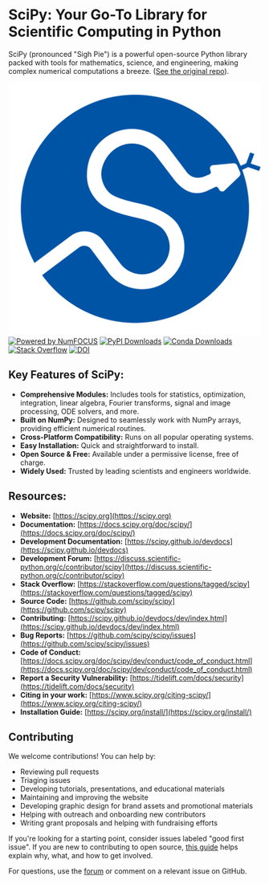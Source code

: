 # SciPy: Your Go-To Library for Scientific Computing in Python

SciPy (pronounced "Sigh Pie") is a powerful open-source Python library packed with tools for mathematics, science, and engineering, making complex numerical computations a breeze. ([See the original repo](https://github.com/scipy/scipy)).

[![SciPy Logo](https://raw.githubusercontent.com/scipy/scipy/main/doc/source/_static/logo.svg)](https://scipy.org)
[![Powered by NumFOCUS](https://img.shields.io/badge/powered%20by-NumFOCUS-orange.svg?style=flat&colorA=E1523D&colorB=007D8A)](https://numfocus.org)
[![PyPI Downloads](https://img.shields.io/pypi/dm/scipy.svg?label=Pypi%20downloads)](https://pypi.org/project/scipy/)
[![Conda Downloads](https://img.shields.io/conda/dn/conda-forge/scipy.svg?label=Conda%20downloads)](https://anaconda.org/conda-forge/scipy)
[![Stack Overflow](https://img.shields.io/badge/stackoverflow-Ask%20questions-blue.svg)](https://stackoverflow.com/questions/tagged/scipy)
[![DOI](https://img.shields.io/badge/DOI-10.1038%2Fs41592--019--0686--2-blue.svg)](https://www.nature.com/articles/s41592-019-0686-2)


## Key Features of SciPy:

*   **Comprehensive Modules:** Includes tools for statistics, optimization, integration, linear algebra, Fourier transforms, signal and image processing, ODE solvers, and more.
*   **Built on NumPy:** Designed to seamlessly work with NumPy arrays, providing efficient numerical routines.
*   **Cross-Platform Compatibility:** Runs on all popular operating systems.
*   **Easy Installation:** Quick and straightforward to install.
*   **Open Source & Free:** Available under a permissive license, free of charge.
*   **Widely Used:** Trusted by leading scientists and engineers worldwide.

## Resources:

*   **Website:** [https://scipy.org](https://scipy.org)
*   **Documentation:** [https://docs.scipy.org/doc/scipy/](https://docs.scipy.org/doc/scipy/)
*   **Development Documentation:** [https://scipy.github.io/devdocs](https://scipy.github.io/devdocs)
*   **Development Forum:** [https://discuss.scientific-python.org/c/contributor/scipy](https://discuss.scientific-python.org/c/contributor/scipy)
*   **Stack Overflow:** [https://stackoverflow.com/questions/tagged/scipy](https://stackoverflow.com/questions/tagged/scipy)
*   **Source Code:** [https://github.com/scipy/scipy](https://github.com/scipy/scipy)
*   **Contributing:** [https://scipy.github.io/devdocs/dev/index.html](https://scipy.github.io/devdocs/dev/index.html)
*   **Bug Reports:** [https://github.com/scipy/scipy/issues](https://github.com/scipy/scipy/issues)
*   **Code of Conduct:** [https://docs.scipy.org/doc/scipy/dev/conduct/code_of_conduct.html](https://docs.scipy.org/doc/scipy/dev/conduct/code_of_conduct.html)
*   **Report a Security Vulnerability:** [https://tidelift.com/docs/security](https://tidelift.com/docs/security)
*   **Citing in your work:** [https://www.scipy.org/citing-scipy/](https://www.scipy.org/citing-scipy/)
*   **Installation Guide:** [https://scipy.org/install/](https://scipy.org/install/)

## Contributing

We welcome contributions!  You can help by:

*   Reviewing pull requests
*   Triaging issues
*   Developing tutorials, presentations, and educational materials
*   Maintaining and improving the website
*   Developing graphic design for brand assets and promotional materials
*   Helping with outreach and onboarding new contributors
*   Writing grant proposals and helping with fundraising efforts

If you're looking for a starting point, consider issues labeled "good first issue".  If you are new to contributing to open source, [this guide](https://opensource.guide/how-to-contribute/) helps explain why, what, and how to get involved.

For questions, use the [forum](https://discuss.scientific-python.org/c/contributor/scipy) or comment on a relevant issue on GitHub.